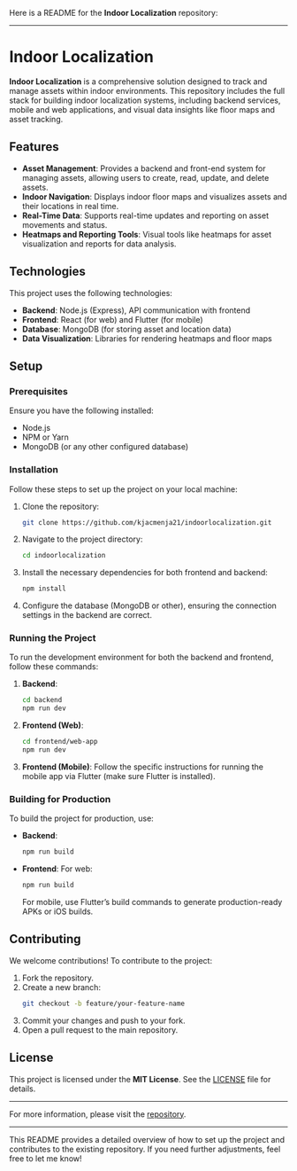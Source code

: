 Here is a README for the **Indoor Localization** repository:

---

# Indoor Localization

**Indoor Localization** is a comprehensive solution designed to track and manage assets within indoor environments. This repository includes the full stack for building indoor localization systems, including backend services, mobile and web applications, and visual data insights like floor maps and asset tracking.

## Features

- **Asset Management**: Provides a backend and front-end system for managing assets, allowing users to create, read, update, and delete assets.
- **Indoor Navigation**: Displays indoor floor maps and visualizes assets and their locations in real time.
- **Real-Time Data**: Supports real-time updates and reporting on asset movements and status.
- **Heatmaps and Reporting Tools**: Visual tools like heatmaps for asset visualization and reports for data analysis.

## Technologies

This project uses the following technologies:

- **Backend**: Node.js (Express), API communication with frontend
- **Frontend**: React (for web) and Flutter (for mobile)
- **Database**: MongoDB (for storing asset and location data)
- **Data Visualization**: Libraries for rendering heatmaps and floor maps

## Setup

### Prerequisites
Ensure you have the following installed:
- Node.js
- NPM or Yarn
- MongoDB (or any other configured database)

### Installation

Follow these steps to set up the project on your local machine:

1. Clone the repository:
   ```bash
   git clone https://github.com/kjacmenja21/indoorlocalization.git
   ```

2. Navigate to the project directory:
   ```bash
   cd indoorlocalization
   ```

3. Install the necessary dependencies for both frontend and backend:
   ```bash
   npm install
   ```

4. Configure the database (MongoDB or other), ensuring the connection settings in the backend are correct.

### Running the Project

To run the development environment for both the backend and frontend, follow these commands:

1. **Backend**:
   ```bash
   cd backend
   npm run dev
   ```

2. **Frontend (Web)**:
   ```bash
   cd frontend/web-app
   npm run dev
   ```

3. **Frontend (Mobile)**:
   Follow the specific instructions for running the mobile app via Flutter (make sure Flutter is installed).

### Building for Production

To build the project for production, use:

- **Backend**:
   ```bash
   npm run build
   ```
- **Frontend**:
   For web:
   ```bash
   npm run build
   ```
   For mobile, use Flutter’s build commands to generate production-ready APKs or iOS builds.

## Contributing

We welcome contributions! To contribute to the project:

1. Fork the repository.
2. Create a new branch:
   ```bash
   git checkout -b feature/your-feature-name
   ```
3. Commit your changes and push to your fork.
4. Open a pull request to the main repository.

## License

This project is licensed under the **MIT License**. See the [LICENSE](LICENSE) file for details.

---

For more information, please visit the [repository](https://github.com/kjacmenja21/indoorlocalization).

---

This README provides a detailed overview of how to set up the project and contributes to the existing repository. If you need further adjustments, feel free to let me know!
